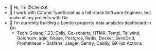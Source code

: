- 👋 Hi, I’m @ClemSK
- 👀 I work with C# and TypeScript as a full-stack Software Engineer, but make all my projects with Go 
- 🌱 I’m currently building a London property data analytics dashboard in Go
  - Tech: Golang 1.23, Colly, Go-echarts, HTMX, Templ, Tailwind, Goldmark, sqlc, Goose, Postgres, Redis, Docker, SendGrid, Prometheus + Grafana, Jaeger, Sentry, Caddy, GitHub Actions

<!---
ClemSK/ClemSK is a ✨ special ✨ repository because its `README.md` (this file) appears on your GitHub profile.
You can click the Preview link to take a look at your changes.
--->
